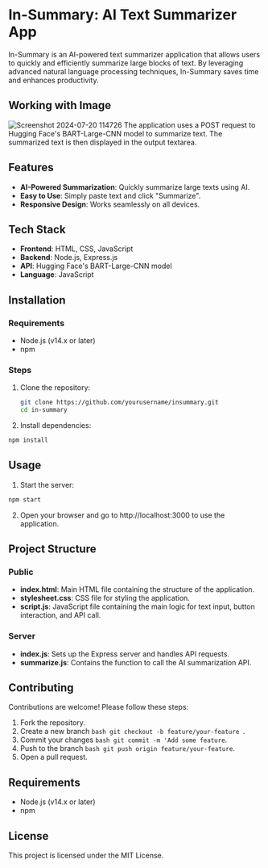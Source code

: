 # In-Summary: AI Text Summarizer App

In-Summary is an AI-powered text summarizer application that allows users to quickly and efficiently summarize large blocks of text. By leveraging advanced natural language processing techniques, In-Summary saves time and enhances productivity.

## Working with Image
![Screenshot 2024-07-20 114726](https://github.com/user-attachments/assets/beeec02f-e14a-4314-9c99-b8b796016328)
The application uses a POST request to Hugging Face's BART-Large-CNN model to summarize text. The summarized text is then displayed in the output textarea.


## Features

- **AI-Powered Summarization**: Quickly summarize large texts using AI.
- **Easy to Use**: Simply paste text and click "Summarize".
- **Responsive Design**: Works seamlessly on all devices.

## Tech Stack

- **Frontend**: HTML, CSS, JavaScript
- **Backend**: Node.js, Express.js
- **API**: Hugging Face's BART-Large-CNN model
- **Language**: JavaScript

## Installation

### Requirements

- Node.js (v14.x or later)
- npm

### Steps

1. Clone the repository:

   ```bash
   git clone https://github.com/yourusername/insummary.git
   cd in-summary
   ```
2. Install dependencies:

  ```bash
  npm install
  ```
## Usage
1. Start the server:

```bash
npm start
```
2. Open your browser and go to http://localhost:3000 to use the application.

## Project Structure
### Public
- **index.html**: Main HTML file containing the structure of the application.
- **stylesheet.css**: CSS file for styling the application.
- **script.js**: JavaScript file containing the main logic for text input, button interaction, and API call.
### Server
- **index.js**: Sets up the Express server and handles API requests.
- **summarize.js**: Contains the function to call the AI summarization API.

## Contributing
Contributions are welcome! Please follow these steps:

1. Fork the repository.
2. Create a new branch ```bash git checkout -b feature/your-feature ```.
3. Commit your changes ```bash git commit -m 'Add some feature```.
4. Push to the branch ```bash git push origin feature/your-feature```.
5. Open a pull request.

## Requirements
- Node.js (v14.x or later)
- npm
## License
This project is licensed under the MIT License.
